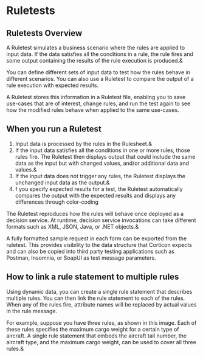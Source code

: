 # Ruletests

## Ruletests Overview

A Ruletest simulates a business scenario where the rules are applied to input data. If the data satisfies all the conditions in a rule, the rule fires and some output containing the results of the rule execution is produced.&

You can define different sets of input data to test how the rules behave in different scenarios. You can also use a Ruletest to compare the output of a rule execution with expected results.

A Ruletest stores this information in a Ruletest file, enabling you to save use-cases that are of interest, change rules, and run the test again to see how the modified rules behave when applied to the same use-cases.


## When you run a Ruletest

1. Input data is processed by the rules in the Rulesheet.&
2. If the input data satisfies all the conditions in one or more rules, those rules fire. The Ruletest then displays output that could include the same data as the input but with changed values, and/or additional data and values.&
3. If the input data does not trigger any rules, the Ruletest displays the unchanged input data as the output.&
4. f you specify expected results for a test, the Ruletest automatically compares the output with the expected results and displays any differences through color-coding

The Ruletest reproduces how the rules will behave once deployed as a decision service. At runtime, decision service invocations can take different formats such as XML, JSON, Java, or .NET objects.&

A fully formatted sample request in each form can be exported from the ruletest. This provides visibility to the data structure that Corticon expects and can also be copied into third party testing applications such as Postman, Insomnia, or SoapUI as test message parameters.


## How to link a rule statement to multiple rules

Using dynamic data, you can create a single rule statement that describes multiple rules. You can then link the rule statement to each of the rules. When any of the rules fire, attribute names will be replaced by actual values in the rule message.

For example, suppose you have three rules, as shown in this image. Each of these rules specifies the maximum cargo weight for a certain type of aircraft. A single rule statement that embeds the aircraft tail number, the aircraft type, and the maximum cargo weight, can be used to cover all three rules.&
